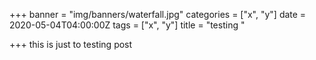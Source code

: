 +++
banner = "img/banners/waterfall.jpg"
categories = ["x", "y"]
date = 2020-05-04T04:00:00Z
tags = ["x", "y"]
title = "testing "

+++
this is just to testing post